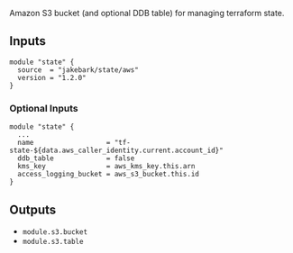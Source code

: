 Amazon S3 bucket (and optional DDB table) for managing terraform state.

## Inputs

```hcl
module "state" {
  source  = "jakebark/state/aws"
  version = "1.2.0"
}
```

### Optional Inputs

```hcl
module "state" {
  ...
  name                  = "tf-state-${data.aws_caller_identity.current.account_id}"
  ddb_table             = false
  kms_key               = aws_kms_key.this.arn
  access_logging_bucket = aws_s3_bucket.this.id
}
```

## Outputs

- `module.s3.bucket`
- `module.s3.table` 
